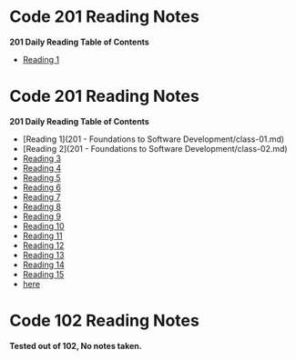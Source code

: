 
# Code 201 Reading Notes

__201 Daily Reading Table of Contents__

- [Reading 1](201/class-01.md)

# Code 201 Reading Notes

__201 Daily Reading Table of Contents__

- [Reading 1](201 - Foundations to Software Development/class-01.md)
- [Reading 2](201 - Foundations to Software Development/class-02.md)
- [Reading 3](201/class-03.md)
- [Reading 4](201/class-04.md)
- [Reading 5](201/class-05.md)
- [Reading 6](201/class-06.md)
- [Reading 7](201/class-07.md)
- [Reading 8](201/class-08.md)
- [Reading 9](201/class-09.md)
- [Reading 10](201/class-10.md)
- [Reading 11](201/class-11.md)
- [Reading 12](201/class-12.md)
- [Reading 13](201/class-13.md)
- [Reading 14](201/class-14.md)
- [Reading 15](201/class-15.md)
- [here](https://jjescandor.github.io/about-me/)

# Code 102 Reading Notes
__Tested out of 102, No notes taken.__
